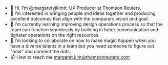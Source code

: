 - 👋 Hi, I’m @margaretyjkimtr, UX Producer at Thomson Reuters.
- 👀 I’m interested in bringing people and ideas together and producing excellent outcomes that align with the company’s vision and goal. 
- 🌱 I’m currently learning improving design operations process so that the team can function seamlessly by building in beter communication and tigheter operations on the right resources.
- 💞️ I’m looking to collaborate on how to make magic happen when you have a diverse talents in a team but you need someone to figure out "how" and connect the dots. 
- 📫 How to reach me margaret.kim@thomsonreuters.com

<!---
margaretyjkimtr/margaretyjkimtr is a ✨ special ✨ repository because its `README.md` (this file) appears on your GitHub profile.
You can click the Preview link to take a look at your changes.
--->
